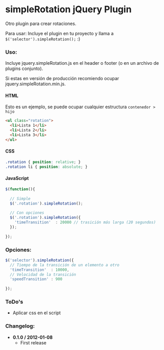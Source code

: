 simpleRotation jQuery Plugin
==

Otro plugin para crear rotaciones.

Para usar: Incluye el plugin en tu proyecto y llama a `$('selector').simpleRotation();` :)

### Uso:

Incluye jquery.simpleRotation.js en el header o footer (o en un archivo de plugins conjunto).

Si estas en versión de producción recomiendo ocupar jquery.simpleRotation.min.js.

#### HTML

Esto es un ejemplo, se puede ocupar cualquier estructura `contenedor > hijo`

```html
<ul class="rotation">
  <li>Lista 1</li>
  <li>Lista 2</li>
  <li>Lista 3</li>
</ul>
```

#### CSS

```css
.rotation { position: relative; }
.rotation li { position: absolute; }
```

#### JavaScript

```js
$(function(){
  
  // Simple
  $('.rotation').simpleRotation();
  
  // Con opciones
  $('.rotation').simpleRotation({
    'timeTransition'  : 20000 // trasición más larga (20 segundos)
  });
  
});
```

### Opciones:

```js
$('selector').simpleRotation({
  // Tiempo de la transición de un elemento a otro
  'timeTransition'  : 10000,
  // Velocidad de la transición 
  'speedTransition' : 900
  
});
```

### ToDo's

* Aplicar css en el script

### Changelog:

* __0.1.0 / 2012-01-08__
  * First release

